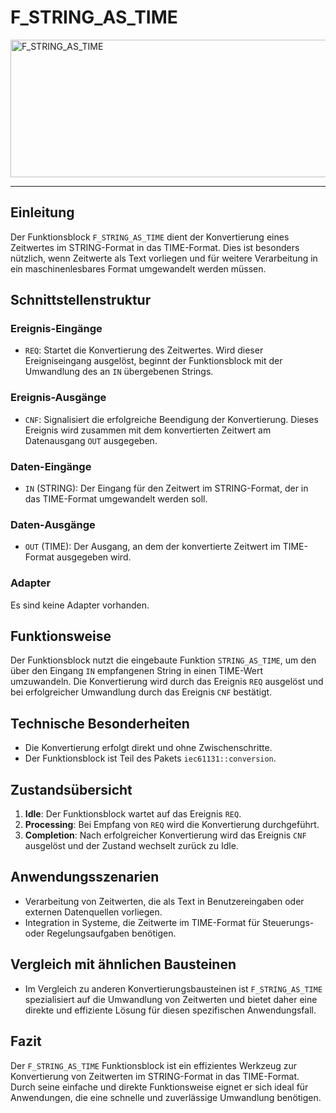# F_STRING_AS_TIME

<img width="1467" height="220" alt="F_STRING_AS_TIME" src="https://github.com/user-attachments/assets/58d71ae2-9654-4005-b405-0b569a14e4f1" />

* * * * * * * * * *
## Einleitung
Der Funktionsblock `F_STRING_AS_TIME` dient der Konvertierung eines Zeitwertes im STRING-Format in das TIME-Format. Dies ist besonders nützlich, wenn Zeitwerte als Text vorliegen und für weitere Verarbeitung in ein maschinenlesbares Format umgewandelt werden müssen.

## Schnittstellenstruktur
### **Ereignis-Eingänge**
- `REQ`: Startet die Konvertierung des Zeitwertes. Wird dieser Ereigniseingang ausgelöst, beginnt der Funktionsblock mit der Umwandlung des an `IN` übergebenen Strings.

### **Ereignis-Ausgänge**
- `CNF`: Signalisiert die erfolgreiche Beendigung der Konvertierung. Dieses Ereignis wird zusammen mit dem konvertierten Zeitwert am Datenausgang `OUT` ausgegeben.

### **Daten-Eingänge**
- `IN` (STRING): Der Eingang für den Zeitwert im STRING-Format, der in das TIME-Format umgewandelt werden soll.

### **Daten-Ausgänge**
- `OUT` (TIME): Der Ausgang, an dem der konvertierte Zeitwert im TIME-Format ausgegeben wird.

### **Adapter**
Es sind keine Adapter vorhanden.

## Funktionsweise
Der Funktionsblock nutzt die eingebaute Funktion `STRING_AS_TIME`, um den über den Eingang `IN` empfangenen String in einen TIME-Wert umzuwandeln. Die Konvertierung wird durch das Ereignis `REQ` ausgelöst und bei erfolgreicher Umwandlung durch das Ereignis `CNF` bestätigt.

## Technische Besonderheiten
- Die Konvertierung erfolgt direkt und ohne Zwischenschritte.
- Der Funktionsblock ist Teil des Pakets `iec61131::conversion`.

## Zustandsübersicht
1. **Idle**: Der Funktionsblock wartet auf das Ereignis `REQ`.
2. **Processing**: Bei Empfang von `REQ` wird die Konvertierung durchgeführt.
3. **Completion**: Nach erfolgreicher Konvertierung wird das Ereignis `CNF` ausgelöst und der Zustand wechselt zurück zu Idle.

## Anwendungsszenarien
- Verarbeitung von Zeitwerten, die als Text in Benutzereingaben oder externen Datenquellen vorliegen.
- Integration in Systeme, die Zeitwerte im TIME-Format für Steuerungs- oder Regelungsaufgaben benötigen.

## Vergleich mit ähnlichen Bausteinen
- Im Vergleich zu anderen Konvertierungsbausteinen ist `F_STRING_AS_TIME` spezialisiert auf die Umwandlung von Zeitwerten und bietet daher eine direkte und effiziente Lösung für diesen spezifischen Anwendungsfall.

## Fazit
Der `F_STRING_AS_TIME` Funktionsblock ist ein effizientes Werkzeug zur Konvertierung von Zeitwerten im STRING-Format in das TIME-Format. Durch seine einfache und direkte Funktionsweise eignet er sich ideal für Anwendungen, die eine schnelle und zuverlässige Umwandlung benötigen.
